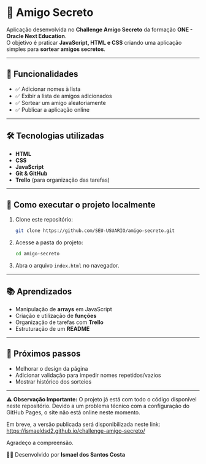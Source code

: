# 🎁 Amigo Secreto  

Aplicação desenvolvida no **Challenge Amigo Secreto** da formação **ONE - Oracle Next Education**.  
O objetivo é praticar **JavaScript, HTML e CSS** criando uma aplicação simples para **sortear amigos secretos**.  

---

## 🚀 Funcionalidades  
- ✅ Adicionar nomes à lista  
- ✅ Exibir a lista de amigos adicionados  
- ✅ Sortear um amigo aleatoriamente  
- ✅ Publicar a aplicação online  

---

## 🛠 Tecnologias utilizadas  
- **HTML**  
- **CSS**  
- **JavaScript**  
- **Git & GitHub**  
- **Trello** (para organização das tarefas)  

---

## 📂 Como executar o projeto localmente  

1. Clone este repositório:  
   ```bash
   git clone https://github.com/SEU-USUARIO/amigo-secreto.git
   ```

2. Acesse a pasta do projeto:  
   ```bash
   cd amigo-secreto
   ```

3. Abra o arquivo `index.html` no navegador.  

---


## 📚 Aprendizados  
- Manipulação de **arrays** em JavaScript  
- Criação e utilização de **funções**  
- Organização de tarefas com **Trello**  
- Estruturação de um **README**  

---

## 🔮 Próximos passos  
- Melhorar o design da página  
- Adicionar validação para impedir nomes repetidos/vazios  
- Mostrar histórico dos sorteios  

---

⚠️ **Observação Importante:**
O projeto já está com todo o código disponível neste repositório. Devido a um problema técnico com a configuração do GitHub Pages, o site não está online neste momento.

Em breve, a versão publicada será disponibilizada neste link:
https://ismaeldsd2.github.io/challenge-amigo-secreto/

Agradeço a compreensão.

👨‍💻 Desenvolvido por **Ismael dos Santos Costa**
